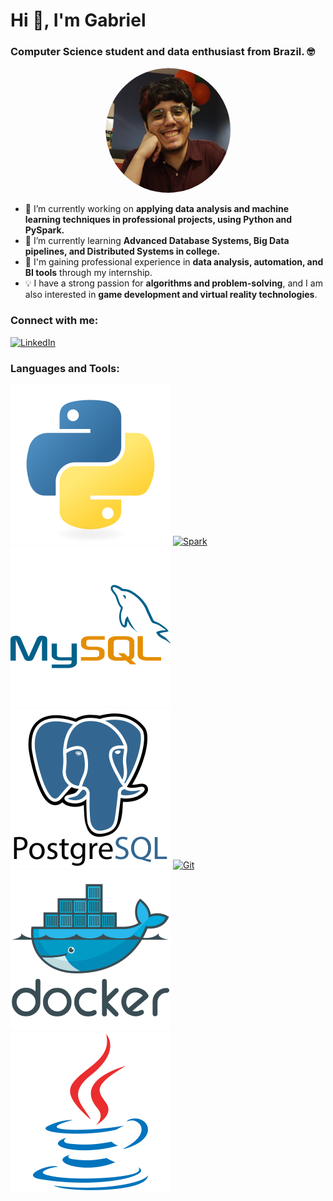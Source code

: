 # Hi 👋, I'm Gabriel

### Computer Science student and data enthusiast from Brazil. 🤓

<p align="center">
  <img src="https://github.com/AlcantaroBiel/AlcantaroBiel/blob/main/readme-profile-picture.png" width="200" style="border-radius: 50%; background-color: transparent;">
</p>

- 🔭 I’m currently working on **applying data analysis and machine learning techniques in professional projects, using Python and PySpark.**  
- 🌱 I’m currently learning **Advanced Database Systems, Big Data pipelines, and Distributed Systems in college.**  
- 💼 I'm gaining professional experience in **data analysis, automation, and BI tools** through my internship.  
- 💡 I have a strong passion for **algorithms and problem-solving**, and I am also interested in **game development and virtual reality technologies**.

### Connect with me:

[![LinkedIn](https://raw.githubusercontent.com/rahuldkjain/github-profile-readme-generator/master/src/images/icons/Social/linked-in-alt.svg)](https://www.linkedin.com/in/gabriel-alcantaro-8a9848236)

### Languages and Tools:

[![Python](https://raw.githubusercontent.com/devicons/devicon/master/icons/python/python-original.svg)](https://www.python.org) 
[![Spark](https://raw.githubusercontent.com/devicons/devicon/master/icons/apache-spark/apache-spark-original-wordmark.svg)](https://spark.apache.org) 
[![MySQL](https://raw.githubusercontent.com/devicons/devicon/master/icons/mysql/mysql-original-wordmark.svg)](https://www.sql.org/) 
[![PostgreSQL](https://raw.githubusercontent.com/devicons/devicon/master/icons/postgresql/postgresql-original-wordmark.svg)](https://www.postgresql.org) 
[![Git](https://www.vectorlogo.zone/logos/git-scm/git-scm-icon.svg)](https://git-scm.com/) 
[![Docker](https://raw.githubusercontent.com/devicons/devicon/master/icons/docker/docker-original-wordmark.svg)](https://www.docker.com/) 
[![Java](https://raw.githubusercontent.com/devicons/devicon/master/icons/java/java-original.svg)](https://www.java.com)
